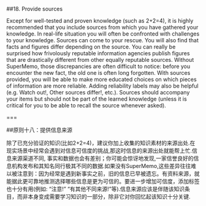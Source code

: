 ##18. Provide sources

Except for well-tested and proven knowledge (such as 2+2=4), it is highly recommended that you include sources from which you have gathered your knowledge. In real-life situation you will often be confronted with challenges to your knowledge. Sources can come to your rescue. You will also find that facts and figures differ depending on the source. You can really be surprised how frivolously reputable information agencies publish figures that are drastically different from other equally reputable sources. Without SuperMemo, those discrepancies are often difficult to notice: before you encounter the new fact, the old one is often long forgotten. With sources provided, you will be able to make more educated choices on which pieces of information are more reliable. Adding reliability labels may also be helpful (e.g. Watch out!, Other sources differ!, etc.). Sources should accompany your items but should not be part of the learned knowledge (unless it is critical for you to be able to recall the source whenever asked).

===

##原则十八：提供信息来源

除了已充分验证的知识(比如2+2=4)，建议你加上收集的知识素材的来源出处.在现实场景中经常会遇到对信息可信度的挑战,那这时信息的来源出处就能帮上忙.信息来源渠道不同, 事实和数据也会有差别；你可能会惊讶地发现,一家信誉良好的信息机构发布和其知名同行极其不同的数据.如果没有SuperMemo,这些差异往往难以被注意到：因为经常是遇到新事实之前，旧的信息已早被遗忘。有资料来源，就能据此更可靠地推测选择哪些信息是更为可信的。要进一步增加可信度，添加标签也十分有用(例如: “注意!” “有其他不同来源!”等).信息来源应该是伴随该知识条目，而非本身变成需要学习知识的一部分，除非它对你回忆起该知识十分关键.
